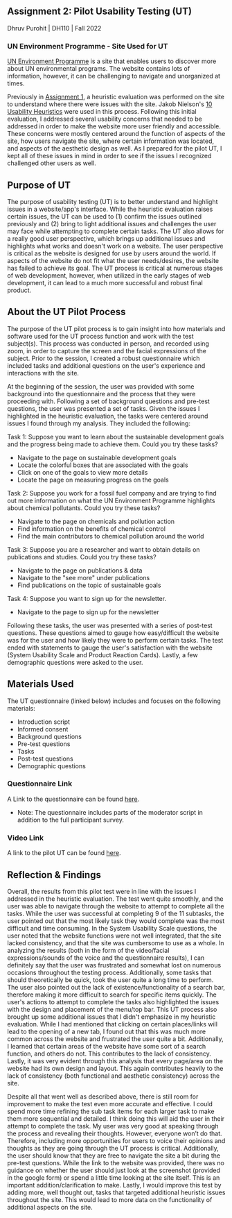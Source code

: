 ## Assignment 2: Pilot Usability Testing (UT)

Dhruv Purohit | DH110 | Fall 2022

### UN Environment Programme - Site Used for UT

[UN Environment Programme](https://www.unep.org/explore-topics/sustainable-development-goals/why-do-sustainable-development-goals-matter/goal-15) is a site that enables users to discover more about UN environmental programs. The website contains lots of information, however, it can be challenging to navigate and unorganized at times.

Previously in [Assignment 1](https://github.com/dpurohit108/DH110-F22-DHRUVP/blob/main/Assignments/Assignment01.md), a heuristic evaluation was performed on the site to understand where there were issues with the site. Jakob Nielson's [10 Usability Heuristics](https://www.nngroup.com/articles/ten-usability-heuristics/) were used in this process. Following this initial evaluation, I addressed several usability concerns that needed to be addressed in order to make the website more user friendly and accessible. These concerns were mostly centered around the function of aspects of the site, how users navigate the site, where certain information was located, and aspects of the aesthetic design as well. As I prepared for the pilot UT, I kept all of these issues in mind in order to see if the issues I recognized challenged other users as well.  

## Purpose of UT 
The purpose of usability testing (UT) is to better understand and highlight issues in a website/app's interface. While the heuristic evaluation raises certain issues, the UT can be used to (1) confirm the issues outlined previously and (2) bring to light additional issues and challenges the user may face while attempting to complete certain tasks. The UT also allows for a really good user perspective, which brings up additional issues and highlights what works and doesn't work on a website. The user perspective is critical as the website is designed for use by users around the world. If aspects of the website do not fit what the user needs/desires, the website has failed to achieve its goal. The UT process is critical at numerous stages of web development, however, when utilized in the early stages of web development, it can lead to a much more successful and robust final product. 

## About the UT Pilot Process
The purpose of the UT pilot process is to gain insight into how materials and software used for the UT process function and work with the test subject(s). This process was conducted in person, and recorded using zoom, in order to capture the screen and the facial expressions of the subject. Prior to the session, I created a robust questionnaire which included tasks and additional questions on the user's experience and interactions with the site. 

At the beginning of the session, the user was provided with some background into the questionnaire and the process that they were proceeding with. Following a set of background questions and pre-test questions, the user was presented a set of tasks. Given the issues I highlighted in the heuristic evaluation, the tasks were centered around issues I found through my analysis. They included the following: 

Task 1: Suppose you want to learn about the sustainable development goals and the progress being made to achieve them. Could you try these tasks?
* Navigate to the page on sustainable development goals
* Locate the colorful boxes that are associated with the goals
* Click on one of the goals to view more details
* Locate the page on measuring progress on the goals

Task 2: Suppose you work for a fossil fuel company and are trying to find out more information on what the UN Environment Programme highlights about chemical pollutants. Could you try these tasks?
* Navigate to the page on chemicals and pollution action
* Find information on the benefits of chemical control
* Find the main contributors to chemical pollution around the world

Task 3: Suppose you are a researcher and want to obtain details on publications and studies. Could you try these tasks?
* Navigate to the page on publications & data
* Navigate to the "see more" under publications
* Find publications on the topic of sustainable goals

Task 4: Suppose you want to sign up for the newsletter. 
* Navigate to the page to sign up for the newsletter

Following these tasks, the user was presented with a series of post-test questions. These questions aimed to gauge how easy/difficult the website was for the user and how likely they were to perform certain tasks. The test ended with statements to gauge the user's satisfaction with the website (System Usability Scale and Product Reaction Cards). Lastly, a few demographic questions were asked to the user. 

## Materials Used

The UT questionnaire (linked below) includes and focuses on the following materials: 
* Introduction script
* Informed consent
* Background questions
* Pre-test questions
* Tasks
* Post-test questions
* Demographic questions

### Questionnaire Link
A Link to the questionnaire can be found [here](https://forms.gle/aDQhmGhYESiUeESB6).

* Note: The questionnaire includes parts of the moderator script in addition to the full participant survey.

### Video Link
A link to the pilot UT can be found [here](https://youtu.be/8J-7qhC3U3M).

## Reflection & Findings

Overall, the results from this pilot test were in line with the issues I addressed in the heuristic evaluation. The test went quite smoothly, and the user was able to navigate through the website to attempt to complete all the tasks. While the user was successful at completing 9 of the 11 subtasks, the user pointed out that the most likely task they would complete was the most difficult and time consuming. In the System Usability Scale questions, the user noted that the website functions were not well integrated, that the site lacked consistency, and that the site was cumbersome to use as a whole. In analyzing the results (both in the form of the video/facial expressions/sounds of the voice and the questionnaire results), I can definitely say that the user was frustrated and somewhat lost on numerous occasions throughout the testing process. Additionally, some tasks that should theoretically be quick, took the user quite a long time to perform. The user also pointed out the lack of existence/functionality of a search bar, therefore making it more difficult to search for specific items quickly. The user's actions to attempt to complete the tasks also highlighted the issues with the design and placement of the menu/top bar. This UT process also brought up some additional issues that I didn't emphasize in my heuristic evaluation. While I had mentioned that clicking on certain places/links will lead to the opening of a new tab, I found out that this was much more common across the website and frustrated the user quite a bit. Additionally, I learned that certain areas of the website have some sort of a search function, and others do not. This contributes to the lack of consistency. Lastly, it was very evident through this analysis that every page/area on the website had its own design and layout. This again contributes heavily to the lack of consistency (both functional and aesthetic consistency) across the site. 

Despite all that went well as described above, there is still room for improvement to make the test even more accurate and effective. I could spend more time refining the sub task items for each larger task to make them more sequential and detailed. I think doing this will aid the user in their attempt to complete the task. My user was very good at speaking through the process and revealing their thoughts. However, everyone won’t do that. Therefore, including more opportunities for users to voice their opinions and thoughts as they are going through the UT process is critical. Additionally, the user should know that they are free to navigate the site a bit during the pre-test questions. While the link to the website was provided, there was no guidance on whether the user should just look at the screenshot (provided in the google form) or spend a little time looking at the site itself. This is an important addition/clarification to make. Lastly, I would improve this test by adding more, well thought out, tasks that targeted additional heuristic issues throughout the site. This would lead to more data on the functionality of additional aspects on the site. 
